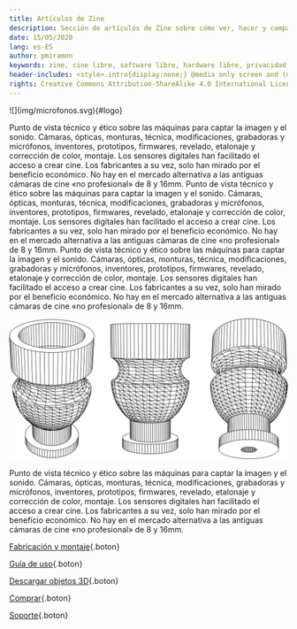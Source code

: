 ```yaml
---
title: Artículos de Zine
description: Sección de artículos de Zine sobre cómo ver, hacer y compartir cine.
date: 15/05/2020
lang: es-ES
author: pmiramon
keywords: zine, cine libre, software libre, hardware libre, privacidad, tecnología libre, autonomia digital, magic lantern, coreboot, libreboot, thinkpad, EM272
header-includes: <style>.intro{display:none;} @media only screen and (min-width:665px) {a.seleccion.carbon::before{content:"➞ "; font-weight:bolder;}}</style>
rights: Creative Commons Attribution-ShareAlike 4.0 International License
---
```


<div class="presentacion">
![](img/microfonos.svg){#logo}

Punto de vista técnico y ético sobre las máquinas para captar la imagen y el sonido. Cámaras, ópticas, monturas, técnica, modificaciones, grabadoras y micrófonos, inventores, prototipos, firmwares, revelado, etalonaje y corrección de color, montaje. Los sensores digitales han facilitado el acceso a crear cine. Los fabricantes a su vez, solo han mirado por el beneficio económico. No hay en el mercado alternativa a las antiguas cámaras de cine «no profesional» de 8 y 16mm. Punto de vista técnico y ético sobre las máquinas para captar la imagen y el sonido. Cámaras, ópticas, monturas, técnica, modificaciones, grabadoras y micrófonos, inventores, prototipos, firmwares, revelado, etalonaje y corrección de color, montaje. Los sensores digitales han facilitado el acceso a crear cine. Los fabricantes a su vez, solo han mirado por el beneficio económico. No hay en el mercado alternativa a las antiguas cámaras de cine «no profesional» de 8 y 16mm. Punto de vista técnico y ético sobre las máquinas para captar la imagen y el sonido. Cámaras, ópticas, monturas, técnica, modificaciones, grabadoras y micrófonos, inventores, prototipos, firmwares, revelado, etalonaje y corrección de color, montaje. Los sensores digitales han facilitado el acceso a crear cine. Los fabricantes a su vez, solo han mirado por el beneficio económico. No hay en el mercado alternativa a las antiguas cámaras de cine «no profesional» de 8 y 16mm.

![Vistas de los micrófonos](img/triptico.svg)

Punto de vista técnico y ético sobre las máquinas para captar la imagen y el sonido. Cámaras, ópticas, monturas, técnica, modificaciones, grabadoras y micrófonos, inventores, prototipos, firmwares, revelado, etalonaje y corrección de color, montaje. Los sensores digitales han facilitado el acceso a crear cine. Los fabricantes a su vez, solo han mirado por el beneficio económico. No hay en el mercado alternativa a las antiguas cámaras de cine «no profesional» de 8 y 16mm.

</div>



<div class="botonera">

[Fabricación y montaje](#intro){.boton}

[Guía de uso](#intro){.boton}

[Descargar objetos 3D](#intro){.boton}

[Comprar](#intro){.boton}

[Soporte](#intro){.boton}

</div>
